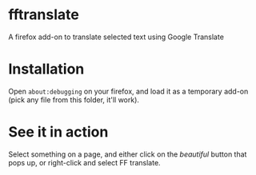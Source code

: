 # fftranslate

A firefox add-on to translate selected text using Google Translate

# Installation

Open `about:debugging` on your firefox, and load it as a temporary add-on (pick
any file from this folder, it'll work).

# See it in action

Select something on a page, and either click on the *beautiful* button that
pops up, or right-click and select FF translate.
